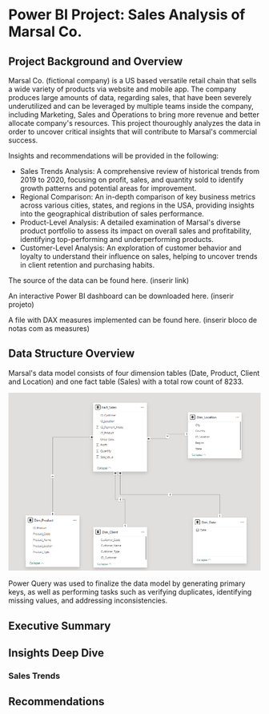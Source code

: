 # Power BI Project: Sales Analysis of Marsal Co.

## Project Background and Overview

Marsal Co. (fictional company) is a US based versatile retail chain that sells a wide variety of products via website and mobile app. The company produces large amounts of data, regarding sales, that have been severely underutilized and can be leveraged by multiple teams inside the company, including Marketing, Sales and Operations to bring more revenue and better allocate company's resources.
This project thouroughly analyzes the data in order to uncover critical insights that will contribute to Marsal's commercial success.

Insights and recommendations will be provided in the following:
- Sales Trends Analysis: A comprehensive review of historical trends from 2019 to 2020, focusing on profit, sales, and quantity sold to identify growth patterns and potential areas for improvement.
- Regional Comparison: An in-depth comparison of key business metrics across various cities, states, and regions in the USA, providing insights into the geographical distribution of sales performance.
- Product-Level Analysis: A detailed examination of Marsal's diverse product portfolio to assess its impact on overall sales and profitability, identifying top-performing and underperforming products.
- Customer-Level Analysis: An exploration of customer behavior and loyalty to understand their influence on sales, helping to uncover trends in client retention and purchasing habits.

The source of the data can be found here. (inserir link)

An interactive Power BI dashboard can be downloaded here. (inserir projeto)

A file with DAX measures implemented can be found here. (inserir bloco de notas com as measures)

## Data Structure Overview

Marsal's data model consists of four dimension tables (Date, Product, Client and Location) and one fact table (Sales) with a total row count of 8233.

![Data Model](Images/data_model.png)

Power Query was used to finalize the data model by generating primary keys, as well as performing tasks such as verifying duplicates, identifying missing values, and addressing inconsistencies.

## Executive Summary


## Insights Deep Dive







### Sales Trends


## Recommendations


